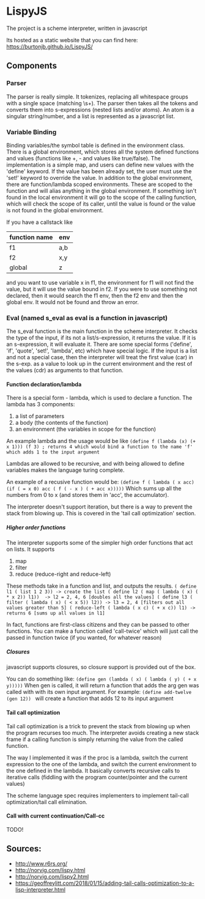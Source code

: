 # LispyJS
The project is a scheme interpreter, written in javascript

Its hosted as a static website that you can find here: https://burtonjb.github.io/LispyJS/

## Components
### Parser
The parser is really simple. It tokenizes, replacing all whitespace groups with a single space (matching \s+). The parser then takes all the tokens and converts them into s-expressions (nested lists and/or atoms). An atom is a singular string/number, and a list is represented as a javascript list.

### Variable Binding
Binding variables/the symbol table is defined in the environment class. There is a global environment, which stores all the system defined functions and values (functions like +, - and values like true/false). The implementation is a simple map, and users can define new values with the 'define' keyword. If the value has been already set, the user must use the 'set!' keyword to override the value. 
In addition to the global environment, there are function/lambda scoped environments. These are scoped to the function and will alias anything in the global environment. If something isn't found in the local environment it will go to the scope of the calling function, which will check the scope of its caller, until the value is found or the value is not found in the global environment. 

If you have a callstack like

|function name| env|
|----|----|
|f1|a,b|
|f2|x,y|
|global|z|

and you want to use variable x in f1, the environment for f1 will not find the value, but it will use the value bound in f2. If you were to use something not declared, then it would search the f1 env, then the f2 env and then the global env. It would not be found and throw an error.

### Eval (named s_eval as eval is a function in javascript)
The s_eval function is the main function in the scheme interpreter. It checks the type of the input, if its not a list/s-expression, it returns the value. If it is an s-expression, it will evaluate it. There are some special forms ('define', 'if', 'quote', 'set!', 'lambda', etc) which have special logic. If the input is a list and not a special case, then the interpreter will treat the first value (car) in the s-exp. as a value to look up in the current environment and the rest of the values (cdr) as arguments to that function. 

#### Function declaration/lambda
There is a special form - lambda, which is used to declare a function. The lambda has 3 components:
1. a list of parameters
1. a body (the contents of the function)
1. an environment (the variables in scope for the function)

An example lambda and the usage would be like
`
(define f (lambda (x) (+ x 1)))
(f 3) ; returns 4
which would bind a function to the name 'f' which adds 1 to the input argument
`

Lambdas are allowed to be recursive, and with being allowed to define variables makes the language turing complete.

An example of a recusive function would be:
`(define f ( lambda ( x acc) (if ( = x 0) acc ( f ( - x ) ( + acc x)))))`
Which sums up all the numbers from 0 to x (and stores them in 'acc', the accumulator).

The interpreter doesn't support iteration, but there is a way to prevent the stack from blowing up. This is covered in the 'tail call optimization' section.

##### Higher order functions
The interpreter supports some of the simpler high order functions that act on lists. It supports
1. map
1. filter
1. reduce (reduce-right and reduce-left)

These methods take in a function and list, and outputs the results.
`( define l1 ( list 1 2 3)) -> create the list
( define l2 ( map ( lambda ( x) ( * x 2)) l1))  -> l2 = 2, 4, 6 [doubles all the values]
( define l3 ( filter ( lambda ( x) ( < x 5)) l2)) -> l3 = 2, 4 [filters out all values greater than 5]
( reduce-left ( lambda ( x c) ( + x c)) l1) -> returns 6 [sums up all values in l1]`

In fact, functions are first-class citizens and they can be passed to other functions. You can make a function called 'call-twice' which will just call the passed in function twice (if you wanted, for whatever reason)

##### Closures
javascript supports closures, so closure support is provided out of the box.

You can do something like:
`(define gen (lambda ( x) ( lambda ( y) ( + x y)))))`
When gen is called, it will return a function that adds the arg gen was called with with its own input argument.
For example:
`(define add-twelve (gen 12)) `
will create a function that adds 12 to its input argument

#### Tail call optimization
Tail call optimization is a trick to prevent the stack from blowing up when the program recurses too much. The interpreter avoids creating a new stack frame if a calling function is simply returning the value from the called function. 

The way I implemented it was if the proc is a lambda, switch the current expression to the one of the lambda, and switch the current environment to the one defined in the lambda. It basically converts recursive calls to iterative calls (fiddling with the program counter/pointer and the current values)

The scheme language spec requires implementers to implement tail-call optimization/tail call elimination.

#### Call with current continuation/Call-cc
TODO!

## Sources:
* http://www.r6rs.org/
* http://norvig.com/lispy.html
* http://norvig.com/lispy2.html
* https://geoffreylitt.com/2018/01/15/adding-tail-calls-optimization-to-a-lisp-interpreter.html
